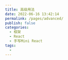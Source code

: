 ```yaml
---
title: 高级用法
date: 2022-06-16 13:42:14
permalink: /pages/advanced/
publish: false
categories:
  - 框架
  - React
  - 手写Mini React
tags:
  - 
---
```

